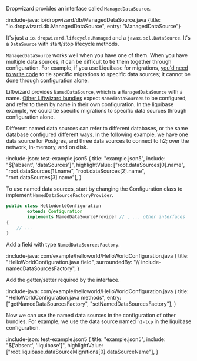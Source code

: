 Dropwizard provides an interface called `ManagedDataSource`.

:include-java: io/dropwizard/db/ManagedDataSource.java {title: "io.dropwizard.db.ManagedDataSource", entry: "ManagedDataSource"}

It's just a `io.dropwizard.lifecycle.Managed` and a `javax.sql.DataSource`. It's a `DataSource` with start/stop lifecycle methods.

`ManagedDataSource` works well when you have one of them. When you have multiple data sources, it can be difficult to tie them together through configuration. For example, if you use Liquibase for migrations, [you'd need to write code](https://www.dropwizard.io/en/latest/manual/migrations.html#support-for-adding-multiple-migration-bundles) to tie specific migrations to specific data sources; it cannot be done through configuration alone.

Liftwizard provides `NamedDataSource`, which is a `ManagedDataSource` with a name. [Other Liftwizard bundles](liquibase-migrations.md) expect `NamedDataSource`s to be configured, and refer to them by name in their own configuration. In the liquibase example, we could tie specific migrations to specific data sources through configuration alone.

Different named data sources can refer to different databases, or the same database configured different ways. In the following example, we have one data source for Postgres, and three data sources to connect to h2; over the network, in-memory, and on disk.

:include-json: test-example.json5 {
title: "example.json5",
include: "$['absent', 'dataSources']",
highlightValue: ["root.dataSources[0].name", "root.dataSources[1].name", "root.dataSources[2].name", "root.dataSources[3].name"],
}

To use named data sources, start by changing the Configuration class to implement `NamedDataSourceFactoryProvider`.

```java {title: "HelloWorldConfiguration.java"}
public class HelloWorldConfiguration
        extends Configuration
        implements NamedDataSourceProvider // , ... other interfaces
{
    // ...
}
```

Add a field with type `NamedDataSourcesFactory`.

:include-java: com/example/helloworld/HelloWorldConfiguration.java {
title: "HelloWorldConfiguration.java field",
surroundedBy: "// include-namedDataSourcesFactory",
}

Add the getter/setter required by the interface.

:include-java: com/example/helloworld/HelloWorldConfiguration.java {
title: "HelloWorldConfiguration.java methods",
entry: ["getNamedDataSourcesFactory", "setNamedDataSourcesFactory"],
}

Now we can use the named data sources in the configuration of other bundles. For example, we use the data source named `h2-tcp` in the liquibase configuration.

:include-json: test-example.json5 {
title: "example.json5",
include: "$['absent', 'liquibase']",
highlightValue: ["root.liquibase.dataSourceMigrations[0].dataSourceName"],
}
